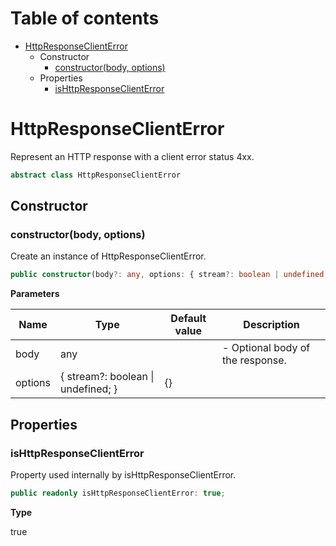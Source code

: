 # Table of contents

* [HttpResponseClientError][ClassDeclaration-11]
    * Constructor
        * [constructor(body, options)][Constructor-11]
    * Properties
        * [isHttpResponseClientError][PropertyDeclaration-24]

# HttpResponseClientError

Represent an HTTP response with a client error status 4xx.

```typescript
abstract class HttpResponseClientError
```
## Constructor

### constructor(body, options)

Create an instance of HttpResponseClientError.

```typescript
public constructor(body?: any, options: { stream?: boolean | undefined; } = {});
```

**Parameters**

| Name    | Type                                   | Default value | Description                      |
| ------- | -------------------------------------- | ------------- | -------------------------------- |
| body    | any                                    |               | - Optional body of the response. |
| options | { stream?: boolean &#124; undefined; } | {}            |                                  |

## Properties

### isHttpResponseClientError

Property used internally by isHttpResponseClientError.

```typescript
public readonly isHttpResponseClientError: true;
```

**Type**

true

[ClassDeclaration-11]: httpresponseclienterror.md#httpresponseclienterror
[Constructor-11]: httpresponseclienterror.md#constructorbody-options
[PropertyDeclaration-24]: httpresponseclienterror.md#ishttpresponseclienterror